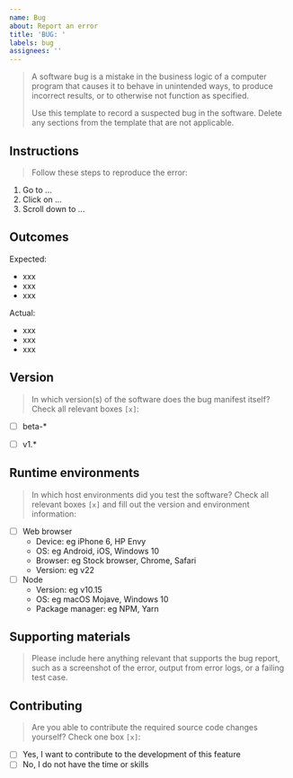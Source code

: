 ```yaml
---
name: Bug
about: Report an error
title: 'BUG: '
labels: bug
assignees: ''
---
```


> A software bug is a mistake in the business logic of a computer program that causes it to behave in unintended ways, to produce incorrect results, or to otherwise not function as specified.
>
> Use this template to record a suspected bug in the software. Delete any sections from the template that are not applicable.


## Instructions

> Follow these steps to reproduce the error:

1. Go to ...
2. Click on ...
3. Scroll down to ...


## Outcomes

Expected:

- xxx
- xxx
- xxx

Actual:

- xxx
- xxx
- xxx


## Version

> In which version(s) of the software does the bug manifest itself? Check all relevant boxes `[x]`:

- [ ] beta-*
- [ ] v1.*


## Runtime environments

> In which host environments did you test the software? Check all relevant boxes `[x]` and fill out the version and environment information:

- [ ] Web browser
    - Device: eg iPhone 6, HP Envy
    - OS: eg Android, iOS, Windows 10
    - Browser: eg Stock browser, Chrome, Safari
    - Version: eg v22
- [ ] Node
    - Version: eg v10.15
    - OS: eg macOS Mojave, Windows 10
    - Package manager: eg NPM, Yarn


## Supporting materials

> Please include here anything relevant that supports the bug report, such as a screenshot of the error, output from error logs, or a failing test case.


## Contributing

> Are you able to contribute the required source code changes yourself? Check one box `[x]`:

- [ ] Yes, I want to contribute to the development of this feature
- [ ] No, I do not have the time or skills
